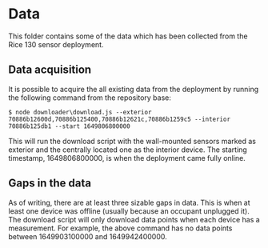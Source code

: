 # Data
This folder contains some of the data which has been collected from the Rice 130 sensor deployment.

## Data acquisition
It is possible to acquire the all existing data from the deployment by running the following command from the repository base:

`$ node downloader\download.js --exterior 70886b12600d,70886b125400,70886b12621c,70886b1259c5 --interior 70886b125db1 --start 1649806800000`

This will run the download script with the wall-mounted sensors marked as exterior and the centrally located one as the interior device. The starting timestamp, 1649806800000, is when the deployment came fully online.

## Gaps in the data
As of writing, there are at least three sizable gaps in data. This is when at least one device was offline (usually because an occupant unplugged it). The download script will only download data points when each device has a measurement. For example, the above command has no data points between 1649903100000 and 1649942400000.
